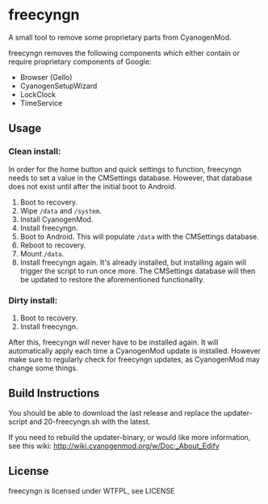 # freecyngn
A small tool to remove some proprietary parts from CyanogenMod.

freecyngn removes the following components which either contain or require
proprietary components of Google:

- Browser (Gello)
- CyanogenSetupWizard
- LockClock
- TimeService


## Usage

### Clean install:
In order for the home button and quick settings to function, freecyngn needs to set a value in the CMSettings database. However, that database does not exist until after the initial boot to Android.

1. Boot to recovery.
2. Wipe `/data` and `/system`.
3. Install CyanogenMod.
4. Install freecyngn.
5. Boot to Android. This will populate `/data` with the CMSettings database.
6. Reboot to recovery.
7. Mount `/data`.
8. Install freecyngn again. It's already installed, but installing again will trigger the script to run once more. The CMSettings database will then be updated to restore the aforementioned functionality.

### Dirty install:
1. Boot to recovery.
2. Install freecyngn.

After this, freecyngn will never have to be installed again. It will automatically apply each time a CyanogenMod update is installed. However make sure to regularly check for freecyngn updates, as CyanogenMod may change some things.


## Build Instructions
You should be able to download the last release and replace the updater-script and 20-freecyngn.sh with the latest.

If you need to rebuild the updater-binary, or would like more information, see this wiki:
http://wiki.cyanogenmod.org/w/Doc:_About_Edify


## License
freecyngn is licensed under WTFPL, see LICENSE
